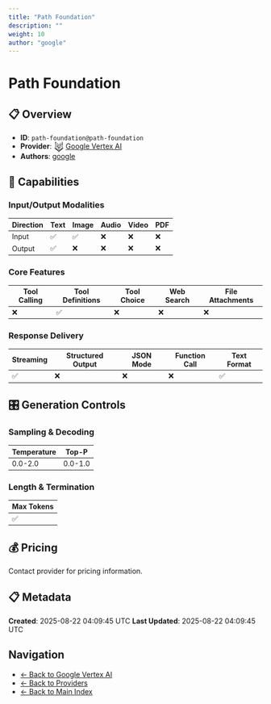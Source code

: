 ```yaml
---
title: "Path Foundation"
description: ""
weight: 10
author: "google"
---
```

# Path Foundation

## 📋 Overview

- **ID**: `path-foundation@path-foundation`
- **Provider**: <img src="../logo.svg" alt="" width="20" height="20" style="vertical-align: middle"> [Google Vertex AI](../README.md)
- **Authors**: [google](../../../authors/google/README.md)

## 🎯 Capabilities

### Input/Output Modalities

| Direction | Text | Image | Audio | Video | PDF |
|-----------|------|-------|-------|-------|-----|
| Input     | ✅   | ✅   | ❌   | ❌   | ❌   |
| Output    | ✅   | ❌   | ❌   | ❌   | ❌   |

### Core Features

| Tool Calling | Tool Definitions | Tool Choice | Web Search | File Attachments |
|--------------|------------------|-------------|------------|------------------|
| ❌           | ✅               | ❌          | ❌         | ❌               |

### Response Delivery

| Streaming | Structured Output | JSON Mode | Function Call | Text Format |
|-----------|-------------------|-----------|---------------|--------------|
| ✅        | ❌                | ❌        | ❌            | ✅           |

## 🎛️ Generation Controls

### Sampling & Decoding

| Temperature | Top-P |
|---|---|
| 0.0-2.0 | 0.0-1.0 |

### Length & Termination

| Max Tokens |
|---|
| ✅ |

## 💰 Pricing

Contact provider for pricing information.

## 📋 Metadata

**Created**: 2025-08-22 04:09:45 UTC
**Last Updated**: 2025-08-22 04:09:45 UTC

## Navigation

- [← Back to Google Vertex AI](../README.md)
- [← Back to Providers](../../README.md)
- [← Back to Main Index](../../../README.md)
